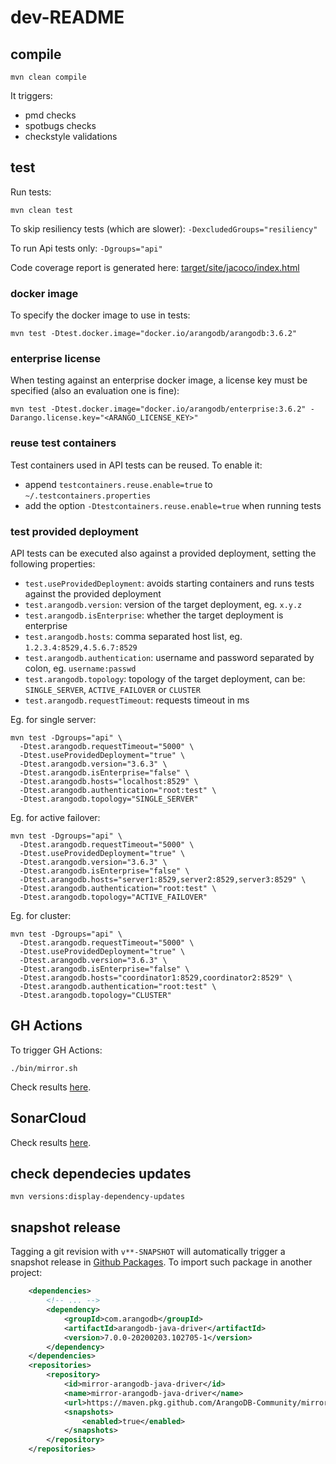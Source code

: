 # dev-README


## compile

```shell script
mvn clean compile
```

It triggers:
- pmd checks
- spotbugs checks
- checkstyle validations


## test

Run tests:
```shell script
mvn clean test
```

To skip resiliency tests (which are slower): `-DexcludedGroups="resiliency"`

To run Api tests only: `-Dgroups="api"`

Code coverage report is generated here: [target/site/jacoco/index.html](target/site/jacoco/index.html)

### docker image

To specify the docker image to use in tests:
```shell script
mvn test -Dtest.docker.image="docker.io/arangodb/arangodb:3.6.2"
```

### enterprise license

When testing against an enterprise docker image, a license key must be specified (also an evaluation one is fine):

```shell script
mvn test -Dtest.docker.image="docker.io/arangodb/enterprise:3.6.2" -Darango.license.key="<ARANGO_LICENSE_KEY>"
```

### reuse test containers

Test containers used in API tests can be reused. To enable it:
- append `testcontainers.reuse.enable=true` to `~/.testcontainers.properties`
- add the option `-Dtestcontainers.reuse.enable=true` when running tests


### test provided deployment

API tests can be executed also against a provided deployment, setting the following properties:
- `test.useProvidedDeployment`: avoids starting containers and runs tests against the provided deployment
- `test.arangodb.version`: version of the target deployment, eg. `x.y.z` 
- `test.arangodb.isEnterprise`: whether the target deployment is enterprise 
- `test.arangodb.hosts`: comma separated host list, eg. `1.2.3.4:8529,4.5.6.7:8529` 
- `test.arangodb.authentication`: username and password separated by colon, eg. `username:passwd`  
- `test.arangodb.topology`: topology of the target deployment, can be: `SINGLE_SERVER`, `ACTIVE_FAILOVER` or `CLUSTER`
- `test.arangodb.requestTimeout`: requests timeout in ms

Eg. for single server:
```shell script
mvn test -Dgroups="api" \
  -Dtest.arangodb.requestTimeout="5000" \
  -Dtest.useProvidedDeployment="true" \
  -Dtest.arangodb.version="3.6.3" \
  -Dtest.arangodb.isEnterprise="false" \
  -Dtest.arangodb.hosts="localhost:8529" \
  -Dtest.arangodb.authentication="root:test" \
  -Dtest.arangodb.topology="SINGLE_SERVER"
```

Eg. for active failover:
```shell script
mvn test -Dgroups="api" \
  -Dtest.arangodb.requestTimeout="5000" \
  -Dtest.useProvidedDeployment="true" \
  -Dtest.arangodb.version="3.6.3" \
  -Dtest.arangodb.isEnterprise="false" \
  -Dtest.arangodb.hosts="server1:8529,server2:8529,server3:8529" \
  -Dtest.arangodb.authentication="root:test" \
  -Dtest.arangodb.topology="ACTIVE_FAILOVER"
```

Eg. for cluster:
```shell script
mvn test -Dgroups="api" \
  -Dtest.arangodb.requestTimeout="5000" \
  -Dtest.useProvidedDeployment="true" \
  -Dtest.arangodb.version="3.6.3" \
  -Dtest.arangodb.isEnterprise="false" \
  -Dtest.arangodb.hosts="coordinator1:8529,coordinator2:8529" \
  -Dtest.arangodb.authentication="root:test" \
  -Dtest.arangodb.topology="CLUSTER"
```


## GH Actions

To trigger GH Actions:
```shell script
./bin/mirror.sh
```

Check results [here](https://github.com/ArangoDB-Community/mirror-arangodb-java-driver/actions).


## SonarCloud

Check results [here](https://sonarcloud.io/dashboard?id=ArangoDB-Community_mirror-arangodb-java-driver).


## check dependecies updates

```shell script
mvn versions:display-dependency-updates
```


## snapshot release

Tagging a git revision with `v**-SNAPSHOT` will automatically trigger a snapshot release in [Github Packages](https://github.com/ArangoDB-Community/mirror-arangodb-java-driver/packages).
To import such package in another project:

```xml
    <dependencies>
        <!-- ... -->
        <dependency>
            <groupId>com.arangodb</groupId>
            <artifactId>arangodb-java-driver</artifactId>
            <version>7.0.0-20200203.102705-1</version>
        </dependency>    
    </dependencies>
    <repositories>
        <repository>
            <id>mirror-arangodb-java-driver</id>
            <name>mirror-arangodb-java-driver</name>
            <url>https://maven.pkg.github.com/ArangoDB-Community/mirror-arangodb-java-driver</url>
            <snapshots>
                <enabled>true</enabled>
            </snapshots>
        </repository>
    </repositories>
```
